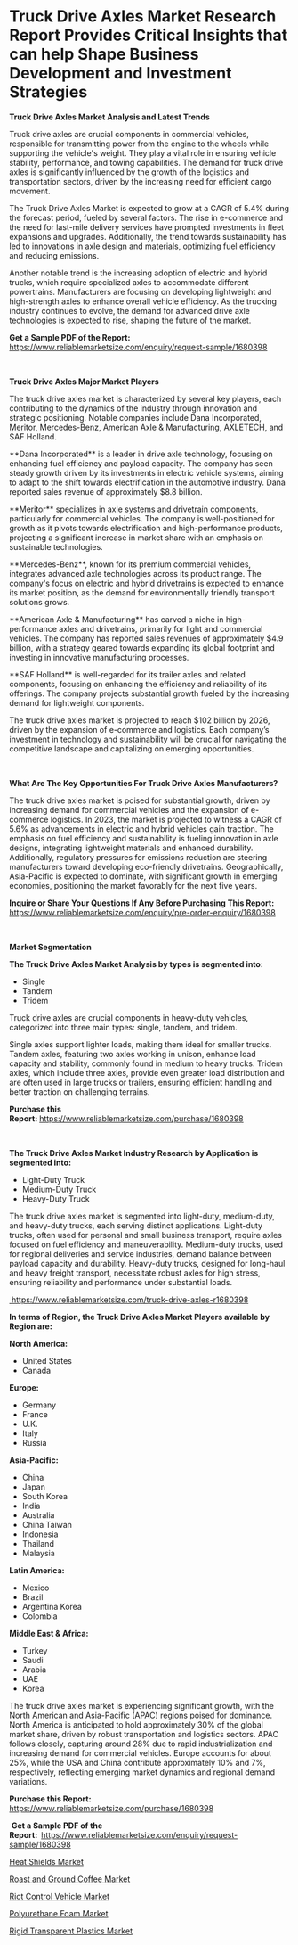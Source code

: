 <p><h1>Truck Drive Axles Market Research Report Provides Critical Insights that can help Shape Business Development and Investment Strategies</h1></p><p><strong>Truck Drive Axles Market Analysis and Latest Trends</strong></p>
<p><p>Truck drive axles are crucial components in commercial vehicles, responsible for transmitting power from the engine to the wheels while supporting the vehicle's weight. They play a vital role in ensuring vehicle stability, performance, and towing capabilities. The demand for truck drive axles is significantly influenced by the growth of the logistics and transportation sectors, driven by the increasing need for efficient cargo movement.</p><p>The Truck Drive Axles Market is expected to grow at a CAGR of 5.4% during the forecast period, fueled by several factors. The rise in e-commerce and the need for last-mile delivery services have prompted investments in fleet expansions and upgrades. Additionally, the trend towards sustainability has led to innovations in axle design and materials, optimizing fuel efficiency and reducing emissions.</p><p>Another notable trend is the increasing adoption of electric and hybrid trucks, which require specialized axles to accommodate different powertrains. Manufacturers are focusing on developing lightweight and high-strength axles to enhance overall vehicle efficiency. As the trucking industry continues to evolve, the demand for advanced drive axle technologies is expected to rise, shaping the future of the market.</p></p>
<p><strong>Get a Sample PDF of the Report:&nbsp;</strong> <a href="https://www.reliablemarketsize.com/enquiry/request-sample/1680398?utm_campaign=1131&utm_medium=2&utm_source=Github&utm_content=ia&utm_term=16122024&utm_id=truck-drive-axles">https://www.reliablemarketsize.com/enquiry/request-sample/1680398</a></p>
<p>&nbsp;</p>
<p><strong>Truck Drive Axles Major Market Players</strong></p>
<p><p>The truck drive axles market is characterized by several key players, each contributing to the dynamics of the industry through innovation and strategic positioning. Notable companies include Dana Incorporated, Meritor, Mercedes-Benz, American Axle & Manufacturing, AXLETECH, and SAF Holland.</p><p>**Dana Incorporated** is a leader in drive axle technology, focusing on enhancing fuel efficiency and payload capacity. The company has seen steady growth driven by its investments in electric vehicle systems, aiming to adapt to the shift towards electrification in the automotive industry. Dana reported sales revenue of approximately $8.8 billion.</p><p>**Meritor** specializes in axle systems and drivetrain components, particularly for commercial vehicles. The company is well-positioned for growth as it pivots towards electrification and high-performance products, projecting a significant increase in market share with an emphasis on sustainable technologies.</p><p>**Mercedes-Benz**, known for its premium commercial vehicles, integrates advanced axle technologies across its product range. The company's focus on electric and hybrid drivetrains is expected to enhance its market position, as the demand for environmentally friendly transport solutions grows.</p><p>**American Axle & Manufacturing** has carved a niche in high-performance axles and drivetrains, primarily for light and commercial vehicles. The company has reported sales revenues of approximately $4.9 billion, with a strategy geared towards expanding its global footprint and investing in innovative manufacturing processes.</p><p>**SAF Holland** is well-regarded for its trailer axles and related components, focusing on enhancing the efficiency and reliability of its offerings. The company projects substantial growth fueled by the increasing demand for lightweight components.</p><p>The truck drive axles market is projected to reach $102 billion by 2026, driven by the expansion of e-commerce and logistics. Each company’s investment in technology and sustainability will be crucial for navigating the competitive landscape and capitalizing on emerging opportunities.</p></p>
<p>&nbsp;</p>
<p><strong>What Are The Key Opportunities For Truck Drive Axles Manufacturers?</strong></p>
<p><p>The truck drive axles market is poised for substantial growth, driven by increasing demand for commercial vehicles and the expansion of e-commerce logistics. In 2023, the market is projected to witness a CAGR of 5.6% as advancements in electric and hybrid vehicles gain traction. The emphasis on fuel efficiency and sustainability is fueling innovation in axle designs, integrating lightweight materials and enhanced durability. Additionally, regulatory pressures for emissions reduction are steering manufacturers toward developing eco-friendly drivetrains. Geographically, Asia-Pacific is expected to dominate, with significant growth in emerging economies, positioning the market favorably for the next five years.</p></p>
<p><strong>Inquire or Share Your Questions If Any Before Purchasing This Report:</strong> <a href="https://www.reliablemarketsize.com/enquiry/pre-order-enquiry/1680398?utm_campaign=1131&utm_medium=2&utm_source=Github&utm_content=ia&utm_term=16122024&utm_id=truck-drive-axles">https://www.reliablemarketsize.com/enquiry/pre-order-enquiry/1680398</a></p>
<p>&nbsp;</p>
<p><strong>Market Segmentation</strong></p>
<p><strong>The Truck Drive Axles Market Analysis by types is segmented into:</strong></p>
<p><ul><li>Single</li><li>Tandem</li><li>Tridem</li></ul></p>
<p><p>Truck drive axles are crucial components in heavy-duty vehicles, categorized into three main types: single, tandem, and tridem. </p><p>Single axles support lighter loads, making them ideal for smaller trucks. Tandem axles, featuring two axles working in unison, enhance load capacity and stability, commonly found in medium to heavy trucks. Tridem axles, which include three axles, provide even greater load distribution and are often used in large trucks or trailers, ensuring efficient handling and better traction on challenging terrains.</p></p>
<p><strong>Purchase this Report:&nbsp;</strong><a href="https://www.reliablemarketsize.com/purchase/1680398?utm_campaign=1131&utm_medium=2&utm_source=Github&utm_content=ia&utm_term=16122024&utm_id=truck-drive-axles">https://www.reliablemarketsize.com/purchase/1680398</a></p>
<p>&nbsp;</p>
<p><strong>The Truck Drive Axles Market Industry Research by Application is segmented into:</strong></p>
<p><ul><li>Light-Duty Truck</li><li>Medium-Duty Truck</li><li>Heavy-Duty Truck</li></ul></p>
<p><p>The truck drive axles market is segmented into light-duty, medium-duty, and heavy-duty trucks, each serving distinct applications. Light-duty trucks, often used for personal and small business transport, require axles focused on fuel efficiency and maneuverability. Medium-duty trucks, used for regional deliveries and service industries, demand balance between payload capacity and durability. Heavy-duty trucks, designed for long-haul and heavy freight transport, necessitate robust axles for high stress, ensuring reliability and performance under substantial loads.</p></p>
<p><a href="https://www.reliablemarketsize.com/truck-drive-axles-r1680398?utm_campaign=1131&utm_medium=2&utm_source=Github&utm_content=ia&utm_term=16122024&utm_id=truck-drive-axles">&nbsp;https://www.reliablemarketsize.com/truck-drive-axles-r1680398</a></p>
<p><strong>In terms of Region, the Truck Drive Axles Market Players available by Region are:</strong></p>
<p>
    <p> <strong> North America: </strong>
        <ul>
            <li>United States</li>
            <li>Canada</li>
        </ul>
        </p> 
    <p> <strong> Europe: </strong>
        <ul>
            <li>Germany</li>
            <li>France</li>
            <li>U.K.</li>
            <li>Italy</li>
            <li>Russia</li>
        </ul>
        </p> 
    <p> <strong> Asia-Pacific: </strong>
        <ul>
            <li>China</li>
            <li>Japan</li>
            <li>South Korea</li>
            <li>India</li>
            <li>Australia</li>
            <li>China Taiwan</li>
            <li>Indonesia</li>
            <li>Thailand</li>
            <li>Malaysia</li>
        </ul>
        </p> 
    <p> <strong> Latin America: </strong>
        <ul>
            <li>Mexico</li>
            <li>Brazil</li>
            <li>Argentina Korea</li>
            <li>Colombia</li>
        </ul>
        </p> 
    <p> <strong> Middle East & Africa: </strong>
        <ul>
            <li>Turkey</li>
            <li>Saudi</li>
            <li>Arabia</li>
            <li>UAE</li>
            <li>Korea</li>
        </ul>
    </p>
    </p>
<p><p>The truck drive axles market is experiencing significant growth, with the North American and Asia-Pacific (APAC) regions poised for dominance. North America is anticipated to hold approximately 30% of the global market share, driven by robust transportation and logistics sectors. APAC follows closely, capturing around 28% due to rapid industrialization and increasing demand for commercial vehicles. Europe accounts for about 25%, while the USA and China contribute approximately 10% and 7%, respectively, reflecting emerging market dynamics and regional demand variations.</p></p>
<p><strong>Purchase this Report: </strong><a href="https://www.reliablemarketsize.com/purchase/1680398?utm_campaign=1131&utm_medium=2&utm_source=Github&utm_content=ia&utm_term=16122024&utm_id=truck-drive-axles">https://www.reliablemarketsize.com/purchase/1680398</a></p>
<p>&nbsp;<strong>Get a Sample PDF of the Report:&nbsp;&nbsp;</strong><a href="https://www.reliablemarketsize.com/enquiry/request-sample/1680398?utm_campaign=1131&utm_medium=2&utm_source=Github&utm_content=ia&utm_term=16122024&utm_id=truck-drive-axles">https://www.reliablemarketsize.com/enquiry/request-sample/1680398</a></p>
<p><strong></strong></p>
<p><p><a href="https://github.com/CliffMedina6/Market-Research-Report-List-7/blob/main/heat-shields-market.md?utm_campaign=1131&utm_medium=2&utm_source=Github&utm_content=ia&utm_term=16122024&utm_id=truck-drive-axles">Heat Shields Market</a></p><p><a href="https://www.linkedin.com/pulse/frameworks-advancements-roast-ground-coffee-market-key-findings-qstvc?utm_campaign=1131&utm_medium=2&utm_source=Github&utm_content=ia&utm_term=16122024&utm_id=truck-drive-axles">Roast and Ground Coffee Market</a></p><p><a href="https://www.linkedin.com/pulse/riot-control-vehicle-market-size-cagr-146-current-development-aonae?utm_campaign=1131&utm_medium=2&utm_source=Github&utm_content=ia&utm_term=16122024&utm_id=truck-drive-axles">Riot Control Vehicle Market</a></p><p><a href="https://www.linkedin.com/pulse/polyurethane-foam-market-challenges-forecasts-development-sales-pxc7f?utm_campaign=1131&utm_medium=2&utm_source=Github&utm_content=ia&utm_term=16122024&utm_id=truck-drive-axles">Polyurethane Foam Market</a></p><p><a href="https://www.linkedin.com/pulse/rigid-transparent-plastics-market-growth-outlook-91cagr-challenges-jov0f?utm_campaign=1131&utm_medium=2&utm_source=Github&utm_content=ia&utm_term=16122024&utm_id=truck-drive-axles">Rigid Transparent Plastics Market</a></p></p>